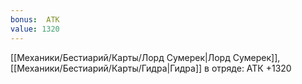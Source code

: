 ```yaml
---
bonus:  АТК 
value: 1320
---
```

[[Механики/Бестиарий/Карты/Лорд Сумерек|Лорд Сумерек]], [[Механики/Бестиарий/Карты/Гидра|Гидра]] в отряде: АТК +1320

